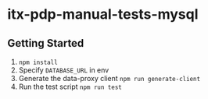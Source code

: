 # itx-pdp-manual-tests-mysql

## Getting Started

1. `npm install`
2. Specify `DATABASE_URL` in env
3. Generate the data-proxy client `npm run generate-client`
4. Run the test script `npm run test`
